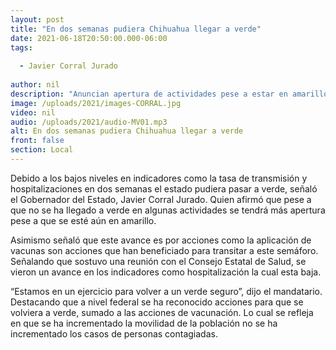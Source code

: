 ```yaml
---
layout: post
title: "En dos semanas pudiera Chihuahua llegar a verde"
date: 2021-06-18T20:50:00.000-06:00
tags:
  
  - Javier Corral Jurado
  
author: nil
description: "Anuncian apertura de actividades pese a estar en amarillo."
image: /uploads/2021/images-CORRAL.jpg
video: nil
audio: /uploads/2021/audio-MV01.mp3
alt: En dos semanas pudiera Chihuahua llegar a verde
front: false
section: Local
---
```


Debido a los bajos niveles en indicadores como la tasa de transmisión y hospitalizaciones en dos semanas el estado pudiera pasar a verde, señaló el Gobernador del Estado, Javier Corral Jurado. Quien afirmó que pese a que no se ha llegado a verde en algunas actividades se tendrá más apertura pese a que se esté aún en amarillo.

Asimismo señaló que este avance es por acciones como la aplicación de vacunas son acciones que han beneficiado para transitar a este semáforo. Señalando que sostuvo una reunión con el Consejo Estatal de Salud, se vieron un avance en los indicadores como hospitalización la cual esta baja.

“Estamos en un ejercicio para volver a un verde seguro”, dijo el mandatario. Destacando que a nivel federal se ha reconocido acciones para que se volviera a verde, sumado a las acciones de vacunación. Lo cual se refleja en que se ha incrementado la movilidad de la población no se ha incrementado los casos de personas contagiadas.
